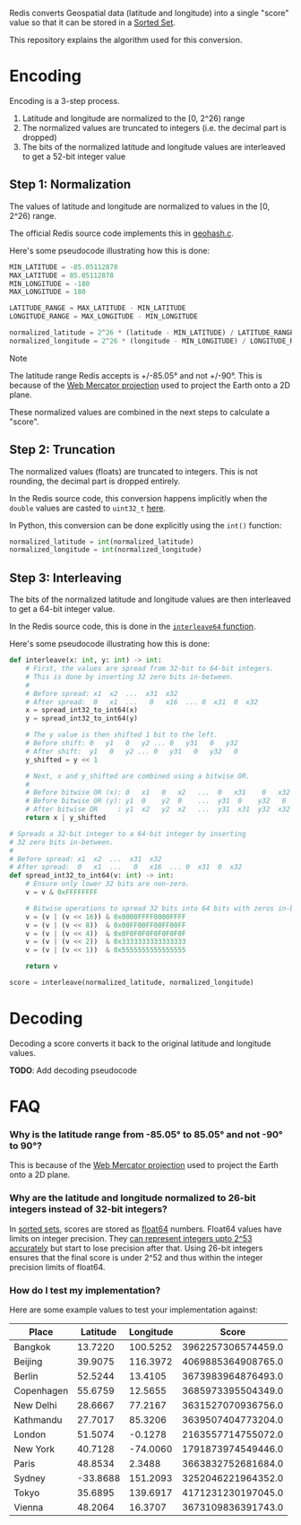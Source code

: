 Redis converts Geospatial data (latitude and longitude) into a single "score" value so that it can be stored in a [Sorted Set](https://redis.io/docs/latest/develop/data-types/sorted-sets/).

This repository explains the algorithm used for this conversion.

# Encoding

Encoding is a 3-step process.

1. Latitude and longitude are normalized to the [0, 2^26) range
2. The normalized values are truncated to integers (i.e. the decimal part is dropped)
3. The bits of the normalized latitude and longitude values are interleaved to get a 52-bit integer value

## Step 1: Normalization

The values of latitude and longitude are normalized to values in the [0, 2^26) range.

The official Redis source code implements this in [geohash.c](https://github.com/redis/redis/blob/ff2f0b092c24d5cc590ff1eb596fc0865e0fb721/src/geohash.c#L141-L148).

Here's some pseudocode illustrating how this is done:

```python
MIN_LATITUDE = -85.05112878
MAX_LATITUDE = 85.05112878
MIN_LONGITUDE = -180
MAX_LONGITUDE = 180

LATITUDE_RANGE = MAX_LATITUDE - MIN_LATITUDE
LONGITUDE_RANGE = MAX_LONGITUDE - MIN_LONGITUDE

normalized_latitude = 2^26 * (latitude - MIN_LATITUDE) / LATITUDE_RANGE
normalized_longitude = 2^26 * (longitude - MIN_LONGITUDE) / LONGITUDE_RANGE
```

> [!NOTE]
> The latitude range Redis accepts is +/-85.05° and not +/-90°. This is because of the [Web Mercator projection](https://en.wikipedia.org/wiki/Web_Mercator_projection) used to project the Earth onto a 2D plane.

These normalized values are combined in the next steps to calculate a "score".

## Step 2: Truncation

The normalized values (floats) are truncated to integers. This is not rounding, the decimal part is dropped entirely.

In the Redis source code, this conversion happens implicitly when the `double` values are casted to `uint32_t` [here](https://github.com/redis/redis/blob/ff2f0b092c24d5cc590ff1eb596fc0865e0fb721/src/geohash.c#L149).

In Python, this conversion can be done explicitly using the `int()` function:

```python
normalized_latitude = int(normalized_latitude)
normalized_longitude = int(normalized_longitude)
```

## Step 3: Interleaving

The bits of the normalized latitude and longitude values are then interleaved to get a 64-bit integer value.

In the Redis source code, this is done in the [`interleave64` function](https://github.com/redis/redis/blob/eac48279ad21b8612038953fefa0dcf926773efc/src/geohash.c#L52-L77).

Here's some pseudocode illustrating how this is done:

```python
def interleave(x: int, y: int) -> int:
    # First, the values are spread from 32-bit to 64-bit integers.
    # This is done by inserting 32 zero bits in-between.
    #
    # Before spread: x1  x2  ...  x31  x32
    # After spread:  0   x1  ...   0   x16  ... 0  x31  0  x32
    x = spread_int32_to_int64(x)
    y = spread_int32_to_int64(y)

    # The y value is then shifted 1 bit to the left.
    # Before shift: 0   y1   0   y2 ... 0   y31   0   y32
    # After shift:  y1   0   y2 ... 0   y31   0   y32   0
    y_shifted = y << 1

    # Next, x and y_shifted are combined using a bitwise OR.
    #
    # Before bitwise OR (x): 0   x1   0   x2   ...  0   x31    0   x32
    # Before bitwise OR (y): y1  0    y2  0    ...  y31  0    y32   0
    # After bitwise OR     : y1  x2   y2  x2   ...  y31  x31  y32  x32
    return x | y_shifted

# Spreads a 32-bit integer to a 64-bit integer by inserting
# 32 zero bits in-between.
#
# Before spread: x1  x2  ...  x31  x32
# After spread:  0   x1  ...   0   x16  ... 0  x31  0  x32
def spread_int32_to_int64(v: int) -> int:
    # Ensure only lower 32 bits are non-zero.
    v = v & 0xFFFFFFFF

    # Bitwise operations to spread 32 bits into 64 bits with zeros in-between
    v = (v | (v << 16)) & 0x0000FFFF0000FFFF
    v = (v | (v << 8))  & 0x00FF00FF00FF00FF
    v = (v | (v << 4))  & 0x0F0F0F0F0F0F0F0F
    v = (v | (v << 2))  & 0x3333333333333333
    v = (v | (v << 1))  & 0x5555555555555555

    return v

score = interleave(normalized_latitude, normalized_longitude)
```

# Decoding

Decoding a score converts it back to the original latitude and longitude values.

**TODO**: Add decoding pseudocode

# FAQ

### Why is the latitude range from -85.05° to 85.05° and not -90° to 90°?

This is because of the [Web Mercator projection](https://en.wikipedia.org/wiki/Web_Mercator_projection) used to project the Earth onto a 2D plane.

### Why are the latitude and longitude normalized to 26-bit integers instead of 32-bit integers?

In [sorted sets](https://redis.io/docs/latest/data-types/sorted-sets/), scores are stored as [float64](https://en.wikipedia.org/wiki/Double-precision_floating-point_format) numbers. Float64 values have limits on integer precision. They [can represent integers upto 2^53 accurately](https://en.wikipedia.org/wiki/Double-precision_floating-point_format#Precision_limitations_on_integer_values) but start to lose precision after that. Using 26-bit integers ensures that the final score is under 2^52 and thus within the integer precision limits of float64.

### How do I test my implementation?

Here are some example values to test your implementation against:

| Place      | Latitude | Longitude | Score              |
| ---------- | -------- | --------- | -------------------|
| Bangkok    | 13.7220  | 100.5252  | 3962257306574459.0 |
| Beijing    | 39.9075  | 116.3972  | 4069885364908765.0 |
| Berlin     | 52.5244  | 13.4105   | 3673983964876493.0 |
| Copenhagen | 55.6759  | 12.5655   | 3685973395504349.0 |
| New Delhi  | 28.6667  | 77.2167   | 3631527070936756.0 |
| Kathmandu  | 27.7017  | 85.3206   | 3639507404773204.0 |
| London     | 51.5074  | -0.1278   | 2163557714755072.0 |
| New York   | 40.7128  | -74.0060  | 1791873974549446.0 |
| Paris      | 48.8534  | 2.3488    | 3663832752681684.0 |
| Sydney     | -33.8688 | 151.2093  | 3252046221964352.0 |
| Tokyo      | 35.6895  | 139.6917  | 4171231230197045.0 |
| Vienna     | 48.2064  | 16.3707   | 3673109836391743.0 |
